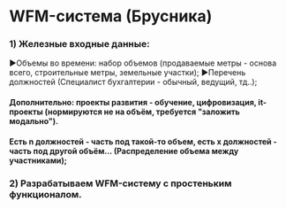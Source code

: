 # WFM-система (Брусника)
### 1) Железные входные данные:
▶Объемы во времени: набор объемов (продаваемые метры - основа всего, строительные метры, земельные участки);
▶Перечень должностей (Специалист бухгалтерии - обычный, ведущий, тд..);
#### Дополнительно: проекты развития - обучение, цифровизация, it-проекты (нормируются не на объём, требуется "заложить модально"). 
#### Есть n должностей - часть под такой-то объем, есть x должностей - часть под другой объём... (Распределение объема между участниками);
### 2) Разрабатываем WFM-систему с простеньким функционалом. 
